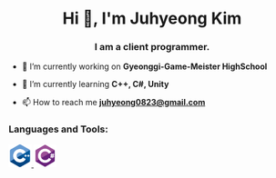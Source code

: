 <h1 align="center">Hi 👋, I'm Juhyeong Kim</h1>
<h3 align="center">I am a client programmer.</h3>

- 🔭 I’m currently working on **Gyeonggi-Game-Meister HighSchool**

- 🌱 I’m currently learning **C++, C#, Unity**

- 📫 How to reach me **juhyeong0823@gmail.com**
 

<h3 align="left">Languages and Tools:</h3>
<p align="left"> <a href="https://www.w3schools.com/cpp/" target="_blank" rel="noreferrer"> <img src="https://raw.githubusercontent.com/devicons/devicon/master/icons/cplusplus/cplusplus-original.svg" alt="cplusplus" width="40" height="40"/> </a> <a href="https://www.w3schools.com/cs/" target="_blank" rel="noreferrer"> <img src="https://raw.githubusercontent.com/devicons/devicon/master/icons/csharp/csharp-original.svg" alt="csharp" width="40" height="40"/> </a>  </p>
